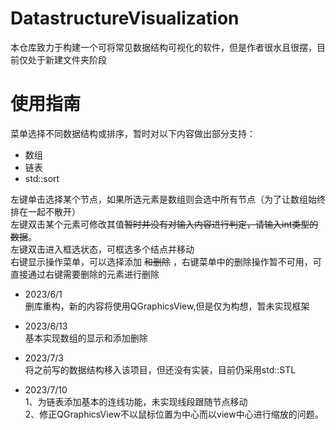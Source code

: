 # DatastructureVisualization

本仓库致力于构建一个可将常见数据结构可视化的软件，但是作者很水且很摆，目前仅处于新建文件夹阶段
# 使用指南
菜单选择不同数据结构或排序，暂时对以下内容做出部分支持：
* 数组
* 链表
* std::sort

左键单击选择某个节点，如果所选元素是数组则会选中所有节点（为了让数组始终排在一起不散开）  
左键双击某个元素可修改其值~~暂时并没有对输入内容进行判定，请输入int类型的数据~~。   
左键双击进入框选状态，可框选多个结点并移动   
右键显示操作菜单，可以选择添加 ~~和删除~~ ，右键菜单中的删除操作暂不可用，可直接通过右键需要删除的元素进行删除
  
* 2023/6/1   
删库重构，新的内容将使用QGraphicsView,但是仅为构想，暂未实现框架

* 2023/6/13   
基本实现数组的显示和添加删除

* 2023/7/3   
将之前写的数据结构移入该项目，但还没有实装，目前仍采用std::STL

* 2023/7/10   
1、为链表添加基本的连线功能，未实现线段跟随节点移动   
2、修正QGraphicsView不以鼠标位置为中心而以view中心进行缩放的问题。  
